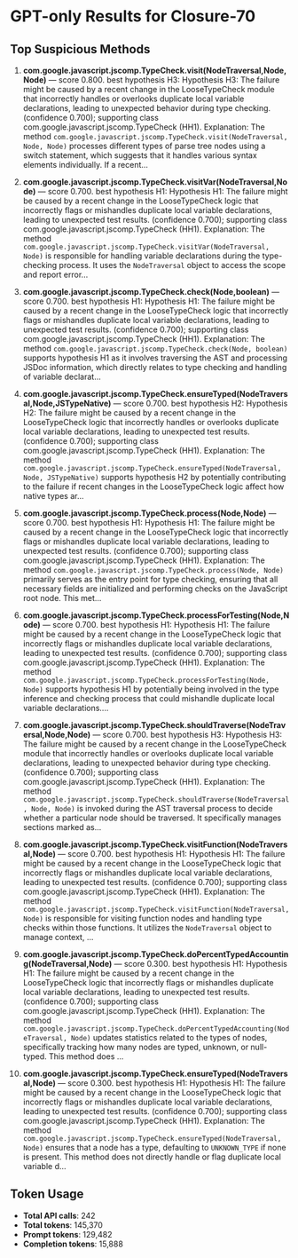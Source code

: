 # GPT-only Results for Closure-70

## Top Suspicious Methods

1. **com.google.javascript.jscomp.TypeCheck.visit(NodeTraversal,Node,Node)** — score 0.800. best hypothesis H3: Hypothesis H3: The failure might be caused by a recent change in the LooseTypeCheck module that incorrectly handles or overlooks duplicate local variable declarations, leading to unexpected behavior during type checking. (confidence 0.700); supporting class com.google.javascript.jscomp.TypeCheck (HH1).
    Explanation: The method `com.google.javascript.jscomp.TypeCheck.visit(NodeTraversal, Node, Node)` processes different types of parse tree nodes using a switch statement, which suggests that it handles various syntax elements individually. If a recent...

2. **com.google.javascript.jscomp.TypeCheck.visitVar(NodeTraversal,Node)** — score 0.700. best hypothesis H1: Hypothesis H1: The failure might be caused by a recent change in the LooseTypeCheck logic that incorrectly flags or mishandles duplicate local variable declarations, leading to unexpected test results. (confidence 0.700); supporting class com.google.javascript.jscomp.TypeCheck (HH1).
    Explanation: The method `com.google.javascript.jscomp.TypeCheck.visitVar(NodeTraversal, Node)` is responsible for handling variable declarations during the type-checking process. It uses the `NodeTraversal` object to access the scope and report error...

3. **com.google.javascript.jscomp.TypeCheck.check(Node,boolean)** — score 0.700. best hypothesis H1: Hypothesis H1: The failure might be caused by a recent change in the LooseTypeCheck logic that incorrectly flags or mishandles duplicate local variable declarations, leading to unexpected test results. (confidence 0.700); supporting class com.google.javascript.jscomp.TypeCheck (HH1).
    Explanation: The method `com.google.javascript.jscomp.TypeCheck.check(Node, boolean)` supports hypothesis H1 as it involves traversing the AST and processing JSDoc information, which directly relates to type checking and handling of variable declarat...

4. **com.google.javascript.jscomp.TypeCheck.ensureTyped(NodeTraversal,Node,JSTypeNative)** — score 0.700. best hypothesis H2: Hypothesis H2: The failure might be caused by a recent change in the LooseTypeCheck logic that incorrectly handles or overlooks duplicate local variable declarations, leading to unexpected test results. (confidence 0.700); supporting class com.google.javascript.jscomp.TypeCheck (HH1).
    Explanation: The method `com.google.javascript.jscomp.TypeCheck.ensureTyped(NodeTraversal, Node, JSTypeNative)` supports hypothesis H2 by potentially contributing to the failure if recent changes in the LooseTypeCheck logic affect how native types ar...

5. **com.google.javascript.jscomp.TypeCheck.process(Node,Node)** — score 0.700. best hypothesis H1: Hypothesis H1: The failure might be caused by a recent change in the LooseTypeCheck logic that incorrectly flags or mishandles duplicate local variable declarations, leading to unexpected test results. (confidence 0.700); supporting class com.google.javascript.jscomp.TypeCheck (HH1).
    Explanation: The method `com.google.javascript.jscomp.TypeCheck.process(Node, Node)` primarily serves as the entry point for type checking, ensuring that all necessary fields are initialized and performing checks on the JavaScript root node. This met...

6. **com.google.javascript.jscomp.TypeCheck.processForTesting(Node,Node)** — score 0.700. best hypothesis H1: Hypothesis H1: The failure might be caused by a recent change in the LooseTypeCheck logic that incorrectly flags or mishandles duplicate local variable declarations, leading to unexpected test results. (confidence 0.700); supporting class com.google.javascript.jscomp.TypeCheck (HH1).
    Explanation: The method `com.google.javascript.jscomp.TypeCheck.processForTesting(Node, Node)` supports hypothesis H1 by potentially being involved in the type inference and checking process that could mishandle duplicate local variable declarations....

7. **com.google.javascript.jscomp.TypeCheck.shouldTraverse(NodeTraversal,Node,Node)** — score 0.700. best hypothesis H3: Hypothesis H3: The failure might be caused by a recent change in the LooseTypeCheck module that incorrectly handles or overlooks duplicate local variable declarations, leading to unexpected behavior during type checking. (confidence 0.700); supporting class com.google.javascript.jscomp.TypeCheck (HH1).
    Explanation: The method `com.google.javascript.jscomp.TypeCheck.shouldTraverse(NodeTraversal, Node, Node)` is invoked during the AST traversal process to decide whether a particular node should be traversed. It specifically manages sections marked as...

8. **com.google.javascript.jscomp.TypeCheck.visitFunction(NodeTraversal,Node)** — score 0.700. best hypothesis H1: Hypothesis H1: The failure might be caused by a recent change in the LooseTypeCheck logic that incorrectly flags or mishandles duplicate local variable declarations, leading to unexpected test results. (confidence 0.700); supporting class com.google.javascript.jscomp.TypeCheck (HH1).
    Explanation: The method `com.google.javascript.jscomp.TypeCheck.visitFunction(NodeTraversal, Node)` is responsible for visiting function nodes and handling type checks within those functions. It utilizes the `NodeTraversal` object to manage context, ...

9. **com.google.javascript.jscomp.TypeCheck.doPercentTypedAccounting(NodeTraversal,Node)** — score 0.300. best hypothesis H1: Hypothesis H1: The failure might be caused by a recent change in the LooseTypeCheck logic that incorrectly flags or mishandles duplicate local variable declarations, leading to unexpected test results. (confidence 0.700); supporting class com.google.javascript.jscomp.TypeCheck (HH1).
    Explanation: The method `com.google.javascript.jscomp.TypeCheck.doPercentTypedAccounting(NodeTraversal, Node)` updates statistics related to the types of nodes, specifically tracking how many nodes are typed, unknown, or null-typed. This method does ...

10. **com.google.javascript.jscomp.TypeCheck.ensureTyped(NodeTraversal,Node)** — score 0.300. best hypothesis H1: Hypothesis H1: The failure might be caused by a recent change in the LooseTypeCheck logic that incorrectly flags or mishandles duplicate local variable declarations, leading to unexpected test results. (confidence 0.700); supporting class com.google.javascript.jscomp.TypeCheck (HH1).
    Explanation: The method `com.google.javascript.jscomp.TypeCheck.ensureTyped(NodeTraversal, Node)` ensures that a node has a type, defaulting to `UNKNOWN_TYPE` if none is present. This method does not directly handle or flag duplicate local variable d...


## Token Usage

- **Total API calls**: 242
- **Total tokens**: 145,370
- **Prompt tokens**: 129,482
- **Completion tokens**: 15,888
